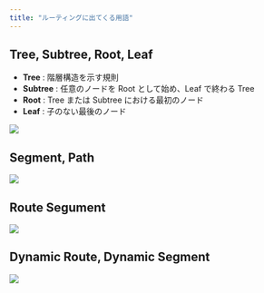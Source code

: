 ```yaml
---
title: "ルーティングに出てくる用語"
---
```


## Tree, Subtree, Root, Leaf

- **Tree** : 階層構造を示す規則
- **Subtree** : 任意のノードを Root として始め、Leaf で終わる Tree
- **Root** : Tree または Subtree における最初のノード
- **Leaf** : 子のない最後のノード

![](https://storage.googleapis.com/zenn-user-upload/fb54e4204147-20240503.png)

## Segment, Path

![](https://storage.googleapis.com/zenn-user-upload/b285dea95ce0-20240503.png)

## Route Segument

![](https://storage.googleapis.com/zenn-user-upload/3596b819f4cb-20240503.png)

## Dynamic Route, Dynamic Segment

![](https://storage.googleapis.com/zenn-user-upload/e1240d4f6f4b-20240503.png)

